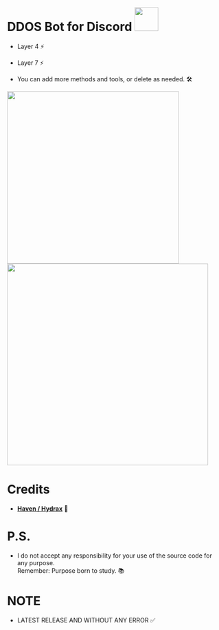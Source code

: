 # DDOS Bot for Discord <img src="https://github.com/user-attachments/assets/a70fd13c-a726-4dff-ac0e-0e02e4cadf94" width="55" />

- Layer 4 ⚡
- Layer 7 ⚡

- You can add more methods and tools, or delete as needed. 🛠️

<img src="https://github.com/user-attachments/assets/85cdb061-f0f7-4e48-a71e-b070bd8f19b5" width="400" />
<img src="https://github.com/user-attachments/assets/3f1c9291-a2f6-42ff-9ae6-d29da2b0c8ae" width="468" />


# Credits
- [**Haven / Hydrax**](https://www.facebook.com/xvennnnnn) 🙌

# P.S.
- I do not accept any responsibility for your use of the source code for any purpose.  
  Remember: Purpose born to study. 📚

# NOTE
- LATEST RELEASE AND WITHOUT ANY ERROR ✅
